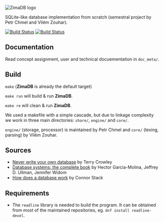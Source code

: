 ![ZimaDB logo](https://raw.githubusercontent.com/zouharvi/ZimaDB/master/doc_meta/logo/zimadb.png)

SQLite-like database implementation from scratch (semestral project by Petr Chmel and Vilém Zouhar).

[![Build Status](https://travis-ci.org/zouharvi/ZimaDB.svg?branch=master)](https://travis-ci.org/zouharvi/ZimaDB)
[![Build Status](https://travis-ci.org/zouharvi/ZimaDB.svg?branch=develop)](https://travis-ci.org/zouharvi/ZimaDB)


## Documentation
Read concept assignment, user and technical docuementation in `doc_meta/`.

## Build
`make` (**ZimaDB** is already the default target)

`make run` will build & run **ZimaDB**.

`make re` will clean & run **ZimaDB**.

We used a makefile with a simple cascade, but due to linkage complexity we work in three main directories: `share/`, `engine/` and `core/`.

`engine/` (storage, processor) is maintained by Petr Chmel and `core/` (lexing, parsing) by Vilém Zouhar. 

## Sources
- [Never write your own database](https://medium.com/@terrycrowley/never-write-your-own-database-736f704c780) by Terry Crowley
- [Database systems: the complete book](https://vufind.techlib.cz/Record/000144487#description) by Hector Garcia-Molina, Jeffrey D. Ullman, Jennifer Widom
- [How does a database work](https://cstack.github.io/db_tutorial/) by Connor Stack

## Requirements
- The `readline` library is needed to build the program. It can be obtained from most of the maintained repositories, eg. `dnf install readline-devel`.
